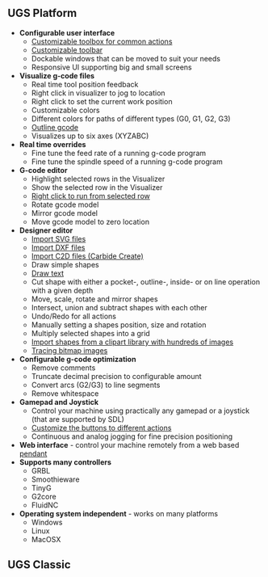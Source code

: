 ## UGS Platform
* **Configurable user interface**
  * [Customizable toolbox for common actions](Usage#toolbox)
  * [Customizable toolbar](Usage#toolbar)
  * Dockable windows that can be moved to suit your needs
  * Responsive UI supporting big and small screens
* **Visualize g-code files**
  * Real time tool position feedback
  * Right click in visualizer to jog to location
  * Right click to set the current work position
  * Customizable colors
  * Different colors for paths of different types (G0, G1, G2, G3)
  * [Outline gcode](https://github.com/winder/Universal-G-Code-Sender/wiki/Usage#outline)
  * Visualizes up to six axes (XYZABC)
* **Real time overrides** 
  * Fine tune the feed rate of a running g-code program
  * Fine tune the spindle speed of a running g-code program
* **G-code editor**
  * Highlight selected rows in the Visualizer
  * Show the selected row in the Visualizer
  * [Right click to run from selected row](https://github.com/winder/Universal-G-Code-Sender/wiki/Usage#run-from-a-selected-line)
  * Rotate gcode model
  * Mirror gcode model
  * Move gcode model to zero location
* **Designer editor**
  * [Import SVG files](https://github.com/winder/Universal-G-Code-Sender/wiki/Usage#importing-svg--dxf--or-carbide-create-files)
  * [Import DXF files](https://github.com/winder/Universal-G-Code-Sender/wiki/Usage#importing-svg--dxf--or-carbide-create-files)
  * [Import C2D files (Carbide Create)](https://github.com/winder/Universal-G-Code-Sender/wiki/Usage#importing-svg--dxf--or-carbide-create-files)
  * Draw simple shapes
  * [Draw text](https://github.com/winder/Universal-G-Code-Sender/wiki/Usage#adding-text)
  * Cut shape with either a pocket-, outline-, inside- or on line operation with a given depth
  * Move, scale, rotate and mirror shapes
  * Intersect, union and subtract shapes with each other
  * Undo/Redo for all actions
  * Manually setting a shapes position, size and rotation
  * Multiply selected shapes into a grid
  * [Import shapes from a clipart library with hundreds of images](https://github.com/winder/Universal-G-Code-Sender/wiki/Usage#adding-shapes-from-clipart-library)
  * [Tracing bitmap images](https://github.com/winder/Universal-G-Code-Sender/wiki/Usage#trace-bitmap-images)
* **Configurable g-code optimization**
  * Remove comments
  * Truncate decimal precision to configurable amount
  * Convert arcs (G2/G3) to line segments
  * Remove whitespace
* **Gamepad and Joystick** 
  * Control your machine using practically any gamepad or a joystick (that are supported by SDL)
  * [Customize the buttons to different actions](https://github.com/winder/Universal-G-Code-Sender/wiki/Usage#gamepad-and-joystick)
  * Continuous and analog jogging for fine precision positioning
* **Web interface** - control your machine remotely from a web based [pendant](https://github.com/winder/Universal-G-Code-Sender/wiki/Usage#pendant)
* **Supports many controllers**
  * GRBL
  * Smoothieware
  * TinyG
  * G2core
  * FluidNC
* **Operating system independent** - works on many platforms
  * Windows
  * Linux
  * MacOSX

## UGS Classic
